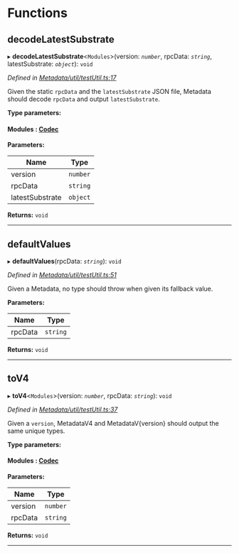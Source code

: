 

# Functions

<a id="decodelatestsubstrate"></a>

##  decodeLatestSubstrate

▸ **decodeLatestSubstrate**<`Modules`>(version: *`number`*, rpcData: *`string`*, latestSubstrate: *`object`*): `void`

*Defined in [Metadata/util/testUtil.ts:17](https://github.com/polkadot-js/api/blob/9f258ff/packages/types/src/Metadata/util/testUtil.ts#L17)*

Given the static `rpcData` and the `latestSubstrate` JSON file, Metadata should decode `rpcData` and output `latestSubstrate`.

**Type parameters:**

#### Modules :  [Codec](../interfaces/_types_.codec.md)
**Parameters:**

| Name | Type |
| ------ | ------ |
| version | `number` |
| rpcData | `string` |
| latestSubstrate | `object` |

**Returns:** `void`

___
<a id="defaultvalues"></a>

##  defaultValues

▸ **defaultValues**(rpcData: *`string`*): `void`

*Defined in [Metadata/util/testUtil.ts:51](https://github.com/polkadot-js/api/blob/9f258ff/packages/types/src/Metadata/util/testUtil.ts#L51)*

Given a Metadata, no type should throw when given its fallback value.

**Parameters:**

| Name | Type |
| ------ | ------ |
| rpcData | `string` |

**Returns:** `void`

___
<a id="tov4"></a>

##  toV4

▸ **toV4**<`Modules`>(version: *`number`*, rpcData: *`string`*): `void`

*Defined in [Metadata/util/testUtil.ts:37](https://github.com/polkadot-js/api/blob/9f258ff/packages/types/src/Metadata/util/testUtil.ts#L37)*

Given a `version`, MetadataV4 and MetadataV{version} should output the same unique types.

**Type parameters:**

#### Modules :  [Codec](../interfaces/_types_.codec.md)
**Parameters:**

| Name | Type |
| ------ | ------ |
| version | `number` |
| rpcData | `string` |

**Returns:** `void`

___

